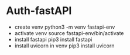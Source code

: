 # Auth-fastAPI
- create venv
python3 -m venv fastapi-env
- activate venv
source fastapi-env/bin/activate
- install fastapi
pip3 install fastapi
- install uvicorn in venv
pip3 install uvicorn